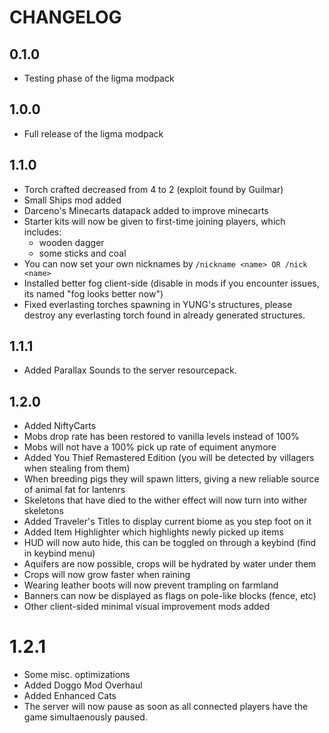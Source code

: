 # CHANGELOG
## 0.1.0
- Testing phase of the ligma modpack

## 1.0.0
- Full release of the ligma modpack

## 1.1.0
- Torch crafted decreased from 4 to 2 (exploit found by Guilmar)
- Small Ships mod added
- Darceno's Minecarts datapack added to improve minecarts
- Starter kits will now be given to first-time joining players, which includes:
    - wooden dagger
    - some sticks and coal
- You can now set your own nicknames by `/nickname <name> OR /nick <name>`
- Installed better fog client-side (disable in mods if you encounter issues, its named "fog looks better now")
- Fixed everlasting torches spawning in YUNG's structures, please destroy any everlasting torch found in already generated structures.

## 1.1.1
- Added Parallax Sounds to the server resourcepack.

## 1.2.0
- Added NiftyCarts
- Mobs drop rate has been restored to vanilla levels instead of 100%
- Mobs will not have a 100% pick up rate of equiment anymore
- Added You Thief Remastered Edition (you will be detected by villagers when stealing from them)
- When breeding pigs they will spawn litters, giving a new reliable source of animal fat for lantenrs
- Skeletons that have died to the wither effect will now turn into wither skeletons
- Added Traveler's Titles to display current biome as you step foot on it
- Added Item Highlighter which highlights newly picked up items
- HUD will now auto hide, this can be toggled on through a keybind (find in keybind menu)
- Aquifers are now possible, crops will be hydrated by water under them
- Crops will now grow faster when raining
- Wearing leather boots will now prevent trampling on farmland
- Banners can now be displayed as flags on pole-like blocks (fence, etc)
- Other client-sided minimal visual improvement mods added

# 1.2.1
- Some misc. optimizations
- Added Doggo Mod Overhaul
- Added Enhanced Cats
- The server will now pause as soon as all connected players have the game simultaenously paused.